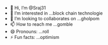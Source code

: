 - 👋 Hi, I’m @Sraj31
- 👀 I’m interested in ...block chain technologie
- 💞️ I’m looking to collaborates on ...gholpom
- 📫 How to reach me ...gomble
- 😄 Pronouns: ...roll
- ⚡ Fun facts: ...optimism
<!---
Sraj31/Sraj31 is a ✨ special ✨ repository because its `README.md` (this file) appears on your GitHub profile.
You can click the Preview link to take a look at your changes.
--->
